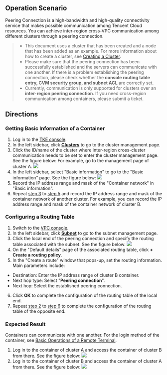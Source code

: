 ## Operation Scenario

Peering Connection is a high-bandwidth and high-quality connectivity service that makes possible communication among Tencent Cloud resources. You can achieve inter-region cross-VPC communication among different clusters through a peering connection. 

>- This document uses a cluster that has been created and a node that has been added as an example. For more information about how to create a cluster, see [Creating a Cluster](https://intl.cloud.tencent.com/document/product/457/11741).
> - Please make sure that the peering connection has been successfully established and the servers can communicate with one another. If there is a problem establishing the peering connection, please check whether the **console routing table entry, CVM security group, and subnet ACL** are correctly set.
> - Currently, communication is only supported for clusters over an **inter-region peering connection**. If you need cross-region communication among containers, please submit a ticket.

## Directions


### Getting Basic Information of a Container

1. Log in to the [TKE console](https://console.cloud.tencent.com/tke2).
2. In the left sidebar, click **[Clusters](https://console.cloud.tencent.com/tke2/cluster?rid=1)** to go to the cluster management page.
3. <span id="step3">Click the ID/name of the cluster where inter-region cross-cluster communication needs to be set to enter the cluster management page. See the figure below: </span>
For example, go to the management page of cluster A.
![](https://main.qcloudimg.com/raw/37757652cd5c8fe05452c961ce35020a.png)
4. In the left sidebar, select "Basic information" to go to the "Basic information" page. See the figure below:
![](https://main.qcloudimg.com/raw/7e0db2c6133f1c6b0af40dfc833147d3.png)
5. <span id="step5">Record the IP address range and mask of the "Container network" in "Basic information". </span>
6. Repeat [step 3](#step3) to [step 5](#step5) and record the IP address range and mask of the container network of another cluster.
For example, you can record the IP address range and mask of the container network of cluster B.

### Configuring a Routing Table

1. Switch to the [VPC console](https://console.cloud.tencent.com/vpc/vpc).
2. <span id="VPCStep2">In the left sidebar, click **[Subnet](https://console.cloud.tencent.com/vpc/subnet)** to go to the subnet management page. </span>
3. Click the local end of the peering connection and specify the routing table associated with the subnet. See the figure below:
![](https://main.qcloudimg.com/raw/fd61cd59e135f9f7de1b528a17a80779.png)
4. On the "Default details" page of the associated routing table, click **+ Create a routing policy**.
5. In the "Create a route" window that pops-up, set the routing information. Main parameters include:
 - Destination: Enter the IP address range of cluster B container.
 - Next hop type: Select "**Peering connection**".
 - Next hop: Select the established peering connection.
6. <span id="VPCStep6">Click **OK** to complete the configuration of the routing table of the local end. </span>
7. Repeat [step 2](#VPCStep2) to [step 6](#VPCStep6) to complete the configuration of the routing table of the opposite end.

### Expected Result

Containers can communicate with one another. For the login method of the container, see [Basic Operations of a Remote Terminal](https://intl.cloud.tencent.com/document/product/457/9120).
1. Log in to the container of cluster A and access the container of cluster B from there. See the figure below:
![](https://main.qcloudimg.com/raw/61f44f2ffc028a4000282a6e1ca24fb0.png)
2. Log in to the container of cluster B and access the container of cluster A from there. See the figure below:
![](https://main.qcloudimg.com/raw/5c7302cec8b1199bf2ef6cded48c2a95.png)


